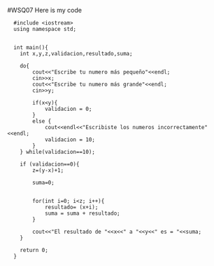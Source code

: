 #WSQ07
Here is my code


      #include <iostream>
      using namespace std;
      
      
      int main(){
      	int x,y,z,validacion,resultado,suma;
      
      	do{
      		cout<<"Escribe tu numero más pequeño"<<endl;
      		cin>>x;
      		cout<<"Escribe tu numero más grande"<<endl;
      		cin>>y;
      
      		if(x<y){
      			validacion = 0;
      		}
      		else {
      			cout<<endl<<"Escribiste los numeros incorrectamente"<<endl;
      			validacion = 10;
      		}
      	} while(validacion==10);
      
      	if (validacion==0){
      		z=(y-x)+1;
      
      		suma=0;
      
      
      		for(int i=0; i<z; i++){
      			resultado= (x+i);
      			suma = suma + resultado;
      		}
      	
      		cout<<"El resultado de "<<x<<" a "<<y<<" es = "<<suma;
      	}
      
      	return 0;
      }
